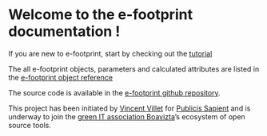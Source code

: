# Welcome to the e-footprint documentation !

If you are new to e-footprint, start by checking out the [tutorial](tutorial_reformated.md)

The all e-footprint objects, parameters and calculated attributes are listed in the [e-footprint object reference](object_reference.md) 

The source code is available in the [e-footprint github repository](https://github.com/publicissapient-france/e-footprint).

This project has been initiated by [Vincent Villet](mailto:vincent.villet@publicissapient.com) for <a href="https://www.publicissapient.com/" target="_blank">Publicis Sapient</a> and is underway to join the <a href="https://www.boavizta.org/en" target="_blank">green IT association Boavizta</a>’s ecosystem of open source tools. 